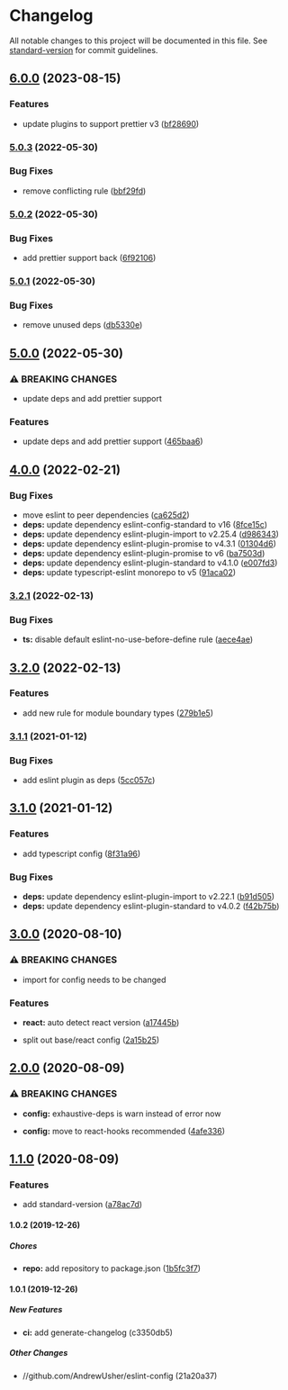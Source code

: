 # Changelog

All notable changes to this project will be documented in this file. See [standard-version](https://github.com/conventional-changelog/standard-version) for commit guidelines.

## [6.0.0](https://github.com/AndrewUsher/eslint-config/compare/v5.0.3...v6.0.0) (2023-08-15)


### Features

* update plugins to support prettier v3 ([bf28690](https://github.com/AndrewUsher/eslint-config/commit/bf2869024601da8a9eb0e23210c5b11e03d9697a))

### [5.0.3](https://github.com/AndrewUsher/eslint-config/compare/v5.0.2...v5.0.3) (2022-05-30)


### Bug Fixes

* remove conflicting rule ([bbf29fd](https://github.com/AndrewUsher/eslint-config/commit/bbf29fdd2c51323f577ae673d32475c40d99fb95))

### [5.0.2](https://github.com/AndrewUsher/eslint-config/compare/v5.0.1...v5.0.2) (2022-05-30)


### Bug Fixes

* add prettier support back ([6f92106](https://github.com/AndrewUsher/eslint-config/commit/6f92106a57ac3c85ecfd7ba29d6eb4247b4a5a7a))

### [5.0.1](https://github.com/AndrewUsher/eslint-config/compare/v5.0.0...v5.0.1) (2022-05-30)


### Bug Fixes

* remove unused deps ([db5330e](https://github.com/AndrewUsher/eslint-config/commit/db5330ebde397e0b82328aade8532a043af8c792))

## [5.0.0](https://github.com/AndrewUsher/eslint-config/compare/v4.0.0...v5.0.0) (2022-05-30)


### ⚠ BREAKING CHANGES

* update deps and add prettier support

### Features

* update deps and add prettier support ([465baa6](https://github.com/AndrewUsher/eslint-config/commit/465baa6b04952173b84844e0b3bd2ecea828e7a4))

## [4.0.0](https://github.com/AndrewUsher/eslint-config/compare/v3.2.1...v4.0.0) (2022-02-21)


### Bug Fixes

* move eslint to peer dependencies ([ca625d2](https://github.com/AndrewUsher/eslint-config/commit/ca625d2970588b39be913aeec57191dd9f63651e))
* **deps:** update dependency eslint-config-standard to v16 ([8fce15c](https://github.com/AndrewUsher/eslint-config/commit/8fce15c8141f9bc142d1b5a081fabd9af22bced2))
* **deps:** update dependency eslint-plugin-import to v2.25.4 ([d986343](https://github.com/AndrewUsher/eslint-config/commit/d986343aa86444ab6e7dfbc586ae17ca2f476c10))
* **deps:** update dependency eslint-plugin-promise to v4.3.1 ([01304d6](https://github.com/AndrewUsher/eslint-config/commit/01304d6004f28186ec0e53fa6387645771113f8c))
* **deps:** update dependency eslint-plugin-promise to v6 ([ba7503d](https://github.com/AndrewUsher/eslint-config/commit/ba7503d9676ba08756bdd812bdeed7fc30e421aa))
* **deps:** update dependency eslint-plugin-standard to v4.1.0 ([e007fd3](https://github.com/AndrewUsher/eslint-config/commit/e007fd3f23222b1e30a7bfb7ee5765d26469dfb5))
* **deps:** update typescript-eslint monorepo to v5 ([91aca02](https://github.com/AndrewUsher/eslint-config/commit/91aca023d748017c0e43c871a2f1bbd9fd34ad29))

### [3.2.1](https://github.com/AndrewUsher/eslint-config/compare/v3.2.0...v3.2.1) (2022-02-13)


### Bug Fixes

* **ts:** disable default eslint-no-use-before-define rule ([aece4ae](https://github.com/AndrewUsher/eslint-config/commit/aece4ae8beb4de30db081c5911078dc4b28a4fe5))

## [3.2.0](https://github.com/AndrewUsher/eslint-config/compare/v3.1.1...v3.2.0) (2022-02-13)


### Features

* add new rule for module boundary types ([279b1e5](https://github.com/AndrewUsher/eslint-config/commit/279b1e59b6e474c256381e4bfe305cb56d153546))

### [3.1.1](https://github.com/AndrewUsher/eslint-config/compare/v3.1.0...v3.1.1) (2021-01-12)


### Bug Fixes

* add eslint plugin as deps ([5cc057c](https://github.com/AndrewUsher/eslint-config/commit/5cc057c00e3bcf5ea86e5a49ea16a12ec13cb8b5))

## [3.1.0](https://github.com/AndrewUsher/eslint-config/compare/v3.0.0...v3.1.0) (2021-01-12)


### Features

* add typescript config ([8f31a96](https://github.com/AndrewUsher/eslint-config/commit/8f31a96b4a485152b3437dd0d1a2470c051ca558))


### Bug Fixes

* **deps:** update dependency eslint-plugin-import to v2.22.1 ([b91d505](https://github.com/AndrewUsher/eslint-config/commit/b91d5050c66a55c4572e9eca9fe92777520044d5))
* **deps:** update dependency eslint-plugin-standard to v4.0.2 ([f42b75b](https://github.com/AndrewUsher/eslint-config/commit/f42b75b2661e8b96f551d44d23c299a99a6d2534))

## [3.0.0](https://github.com/AndrewUsher/eslint-config/compare/v2.0.0...v3.0.0) (2020-08-10)


### ⚠ BREAKING CHANGES

* import for config needs to be changed

### Features

* **react:** auto detect react version ([a17445b](https://github.com/AndrewUsher/eslint-config/commit/a17445b2af3e0db7da306f1848450c978e03bd4d))


* split out base/react config ([2a15b25](https://github.com/AndrewUsher/eslint-config/commit/2a15b254fa67b44dc9e58db45d78bb5bf3504848))

## [2.0.0](https://github.com/AndrewUsher/eslint-config/compare/v1.1.0...v2.0.0) (2020-08-09)


### ⚠ BREAKING CHANGES

* **config:** exhaustive-deps is warn instead of error now

* **config:** move to react-hooks recommended ([4afe336](https://github.com/AndrewUsher/eslint-config/commit/4afe336456219e32b4b3df9026e83a21505de03a))

## [1.1.0](https://github.com/AndrewUsher/eslint-config/compare/v1.0.2...v1.1.0) (2020-08-09)


### Features

* add standard-version ([a78ac7d](https://github.com/AndrewUsher/eslint-config/commit/a78ac7d17650897a17ebd3943d297f45ac55e38b))

#### 1.0.2 (2019-12-26)

##### Chores

* **repo:**  add repository to package.json ([1b5fc3f7](https://github.com/AndrewUsher/eslint-config/commit/1b5fc3f72e7f47d2c4f42266b32fd3227d5e94a5))

#### 1.0.1 (2019-12-26)

##### New Features

* **ci:**  add generate-changelog (c3350db5)

##### Other Changes

* //github.com/AndrewUsher/eslint-config (21a20a37)
